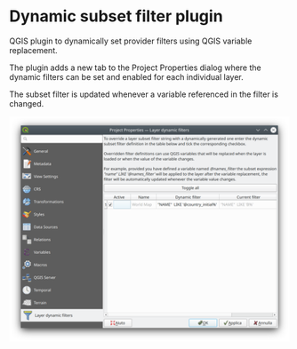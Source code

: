 # Dynamic subset filter plugin

QGIS plugin to dynamically set provider filters using QGIS variable replacement.

The plugin adds a new tab to the Project Properties dialog where the dynamic filters
can be set and enabled for each individual layer.

The subset filter is updated whenever a variable referenced in the filter is changed.

![Plugin Configuration Tab](plugin_config.png "Plugin Configuration Ta")